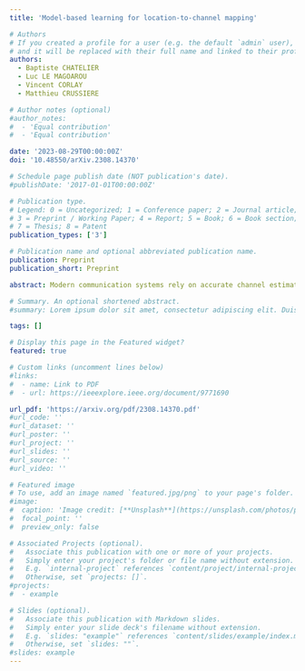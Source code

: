 ```yaml
---
title: 'Model-based learning for location-to-channel mapping'

# Authors
# If you created a profile for a user (e.g. the default `admin` user), write the username (folder name) here
# and it will be replaced with their full name and linked to their profile.
authors:
  - Baptiste CHATELIER
  - Luc LE MAGOAROU
  - Vincent CORLAY
  - Matthieu CRUSSIERE

# Author notes (optional)
#author_notes:
#  - 'Equal contribution'
#  - 'Equal contribution'

date: '2023-08-29T00:00:00Z'
doi: '10.48550/arXiv.2308.14370'

# Schedule page publish date (NOT publication's date).
#publishDate: '2017-01-01T00:00:00Z'

# Publication type.
# Legend: 0 = Uncategorized; 1 = Conference paper; 2 = Journal article;
# 3 = Preprint / Working Paper; 4 = Report; 5 = Book; 6 = Book section;
# 7 = Thesis; 8 = Patent
publication_types: ['3']

# Publication name and optional abbreviated publication name.
publication: Preprint
publication_short: Preprint

abstract: Modern communication systems rely on accurate channel estimation to achieve efficient and reliable transmission of information. As the communication channel response is highly related to the user's location, one can use a neural network to map the user's spatial coordinates to the channel coefficients. However, these latter are rapidly varying as a function of the location, on the order of the wavelength. Classical neural architectures being biased towards learning low frequency functions (spectral bias), such mapping is therefore notably difficult to learn. In order to overcome this limitation, this paper presents a frugal, model-based network that separates the low frequency from the high frequency components of the target mapping function. This yields an hypernetwork architecture where the neural network only learns low frequency sparse coefficients in a dictionary of high frequency components. Simulation results show that the proposed neural network outperforms standard approaches on realistic synthetic data.

# Summary. An optional shortened abstract.
#summary: Lorem ipsum dolor sit amet, consectetur adipiscing elit. Duis posuere tellus ac convallis placerat. Proin tincidunt magna sed ex sollicitudin condimentum.

tags: []

# Display this page in the Featured widget?
featured: true

# Custom links (uncomment lines below)
#links:
#  - name: Link to PDF
#  - url: https://ieeexplore.ieee.org/document/9771690

url_pdf: 'https://arxiv.org/pdf/2308.14370.pdf'
#url_code: ''
#url_dataset: ''
#url_poster: ''
#url_project: ''
#url_slides: ''
#url_source: ''
#url_video: ''

# Featured image
# To use, add an image named `featured.jpg/png` to your page's folder.
#image:
#  caption: 'Image credit: [**Unsplash**](https://unsplash.com/photos/pLCdAaMFLTE)'
#  focal_point: ''
#  preview_only: false

# Associated Projects (optional).
#   Associate this publication with one or more of your projects.
#   Simply enter your project's folder or file name without extension.
#   E.g. `internal-project` references `content/project/internal-project/index.md`.
#   Otherwise, set `projects: []`.
#projects:
#  - example

# Slides (optional).
#   Associate this publication with Markdown slides.
#   Simply enter your slide deck's filename without extension.
#   E.g. `slides: "example"` references `content/slides/example/index.md`.
#   Otherwise, set `slides: ""`.
#slides: example
---
```

